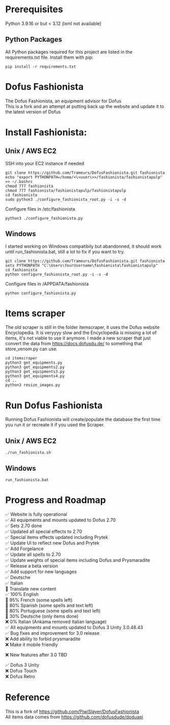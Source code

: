 # Prerequisites

Python 3.9.16 or  but < 3.12 (lxml not available)

## Python Packages

All Python packages required for this project are listed in the requirements.txt file. 
Install them with pip:  
```shell   
pip install -r requirements.txt
```

# Dofus Fashionista
The Dofus Fashionista, an equipment advisor for Dofus    
This is a fork and an attempt at putting back up the website and update it to the latest version of Dofus

# Install Fashionista:

## Unix / AWS EC2

SSH into your EC2 instance if needed

```shell 
git clone https://github.com/Trameurs/DofusFashionista.git fashionista  
echo "export PYTHONPATH=/home/<\<user\>>/fashionista/fashionistapulp" >> ~/.bashrc  
chmod 777 fashionista  
chmod 777 fashionista/fashionistapulp/fashionistapulp  
cd fashionista  
sudo python3 ./configure_fashionista_root.py -i -s -d  
```

Configure files in /etc/fashionista

```shell
python3 ./configure_fashionista.py
```

## Windows

I started working on Windows compatibily but abandonned, it should work until run_fashionista.bat, still a lot to fix if you want to try.

```shell
git clone https://github.com/Trameurs/DofusFashionista.git fashionista
setx PYTHONPATH "C:\Users\YourUsername\fashionista\fashionistapulp"
cd fashionista
python configure_fashionista_root.py -i -s -d
```

Configure files in /APPDATA/fashionista

```shell
python configure_fashionista.py
```

# Items scraper

The old scraper is still in the folder itemscraper, it uses the Dofus website Encyclopedia. It is veryyyy slow and the Encyclopedia is missing a lot of items, it's not viable to use it anymore. I made a new scraper that just convert the data from https://docs.dofusdu.de/ to something that store_venom.py can use.

```shell
cd itemscraper  
python3 get_equipments.py  
python3 get_equipments2.py
python3 get_equipments3.py
python3 get_equipments4.py  
cd ..
python3 resize_images.py
```

# Run Dofus Fashionista

Running Dofus Fashionista will create/populate the database the first time you run it or recreate it if you used the Scraper.

## Unix / AWS EC2

```shell
./run_fashionista.sh
```

## Windows

```shell
run_fashionista.bat
```

# Progress and Roadmap

✅ Website is fully operational     
✅ All equipments and mounts updated to Dofus 2.70     
✅ Sets 2.70 done  
✅ Updated all special effects to 2.70     
✅ Special items effects updated including Prytek         
✅ Update UI to reflect new Dofus and Prytek       
✅ Add Forgelance          
✅ Update all spells to 2.70          
✅ Update weights of special items including Dofus and Prysmaradite         
✅ Release a beta version          
✅ Add support for new languages         
    ✅ Deutsche          
    ✅ Italian          
🚧 Translate new content           
    ✅ 100% English           
    🚧 95% French (some spells left)            
    🚧 80% Spanish (some spells and text left)           
    🚧 80% Portuguese (some spells and text left)          
    🚧 30% Deutsche (only items done)           
    ❌ 0% Italian (Ankama removed Italian language)           
✅ All equipments and mounts updated to Dofus 3 Unity 3.0.48.43      
✅ Bug fixes and improvement for 3.0 release   
❌ Add ability to forbid prysmaradite       
❌ Make it mobile friendly             
        
❌ New features after 3.0 TBD         
       
✅ Dofus 3 Unity             
❌ Dofus Touch            
❌ Dofus Retro             
              

# Reference

This is a fork of https://github.com/PiwiSlayer/DofusFashionista      
All items data comes from https://github.com/dofusdude/doduapi
